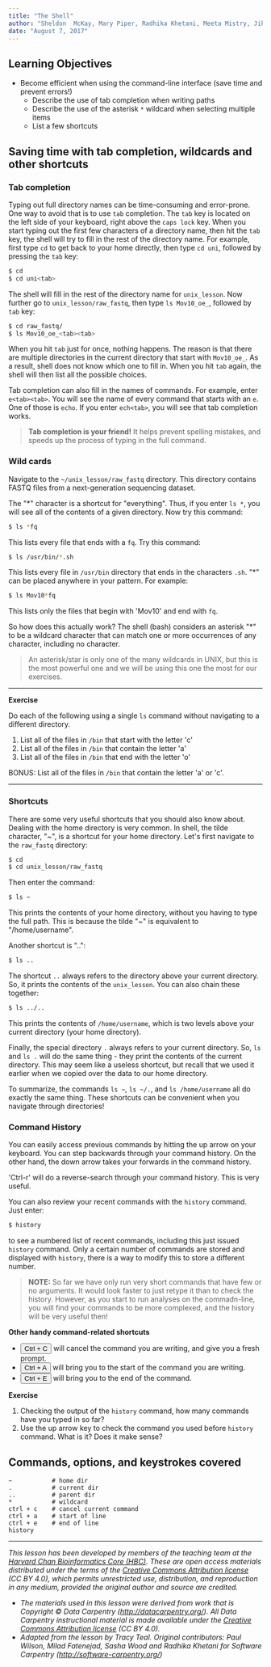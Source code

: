 ```yaml
---
title: "The Shell"
author: "Sheldon  McKay, Mary Piper, Radhika Khetani, Meeta Mistry, Jihe Liu"
date: "August 7, 2017"
---
```


## Learning Objectives
- Become efficient when using the command-line interface (save time and prevent errors!)
  - Describe the use of tab completion when writing paths
  - Describe the use of the asterisk `*` wildcard when selecting multiple items
  - List a few shortcuts 

## Saving time with tab completion, wildcards and other shortcuts 

### Tab completion

Typing out full directory names can be time-consuming and error-prone. One way to avoid that is to use `tab` completion. The `tab` key is located on the left side of your keyboard, right above the `caps lock` key. When you start typing out the first few characters of a directory name, then hit the `tab` key, the shell will try to fill in the rest of the directory name. For example, first type `cd` to get back to your home directly, then type `cd uni`, followed by pressing the `tab` key:

```bash
$ cd
$ cd uni<tab>
```

The shell will fill in the rest of the directory name for `unix_lesson`. Now further go to `unix_lesson/raw_fastq`, then type `ls Mov10_oe_`, followed by `tab` key:

```bash
$ cd raw_fastq/
$ ls Mov10_oe_<tab><tab>
```

When you hit `tab` just for once, nothing happens. The reason is that there are multiple directories in the current directory that start with `Mov10_oe_`. As a result, shell does not know which one to fill in. When you hit `tab` again, the shell will then list all the possible choices.

Tab completion can also fill in the names of commands. For example, enter `e<tab><tab>`. You will see the name of every command that starts with an `e`. One of those is `echo`. If you enter `ech<tab>`, you will see that tab completion works. 

> **Tab completion is your friend!** It helps prevent spelling mistakes, and speeds up the process of typing in the full command.

### Wild cards

Navigate to the `~/unix_lesson/raw_fastq` directory. This directory contains FASTQ files from a next-generation sequencing dataset. 

The "*" character is a shortcut for "everything". Thus, if you enter `ls *`, you will see all of the contents of a given directory. Now try this command:

```bash
$ ls *fq
```

This lists every file that ends with a `fq`. Try this command:

```bash
$ ls /usr/bin/*.sh
```

This lists every file in `/usr/bin` directory that ends in the characters `.sh`. "*" can be placed anywhere in your pattern. For example:

```bash
$ ls Mov10*fq
```

This lists only the files that begin with 'Mov10' and end with `fq`.

So how does this actually work? The shell (bash) considers an asterisk "*" to be a wildcard character that can match one or more occurrences of any character, including no character. 

> An asterisk/star is only one of the many wildcards in UNIX, but this is the most powerful one and we will be using this one the most for our exercises.

****

**Exercise**

Do each of the following using a single `ls` command without
navigating to a different directory.

1.  List all of the files in `/bin` that start with the letter 'c'
2.  List all of the files in `/bin` that contain the letter 'a'
3.  List all of the files in `/bin` that end with the letter 'o'

BONUS: List all of the files in `/bin` that contain the letter 'a' or 'c'.

****


### Shortcuts

There are some very useful shortcuts that you should also know about. Dealing with the
home directory is very common. In shell, the tilde character,
"~", is a shortcut for your home directory. Let's first navigate to the `raw_fastq`
directory:

```bash
$ cd
$ cd unix_lesson/raw_fastq
```

Then enter the command:

```bash
$ ls ~
```

This prints the contents of your home directory, without you having to type the full path. This is because the tilde "~" is equivalent to "/home/username".

Another shortcut is "..":

```bash
$ ls ..
```

The shortcut `..` always refers to the directory above your current directory. So, it prints the contents of the `unix_lesson`. You can also chain these together:

```bash
$ ls ../..
```

This prints the contents of `/home/username`, which is two levels above your current directory (your home directory). 

Finally, the special directory `.` always refers to your current directory. So, `ls` and `ls .` will do the same thing - they print the contents of the current directory. This may seem like a useless shortcut, but recall that we used it earlier when we copied over the data to our home directory.

To summarize, the commands `ls ~`, `ls ~/.`, and `ls /home/username` all do exactly the same thing. These shortcuts can be convenient when you navigate through directories!

### Command History

You can easily access previous commands by hitting the up arrow on your keyboard. You can step backwards through your command history. On the other hand, the down arrow takes your forwards in the command history.

'Ctrl-r' will do a reverse-search through your command history.  This
is very useful.

You can also review your recent commands with the `history` command.  Just enter:

```bash
$ history
```

to see a numbered list of recent commands, including this just issued
`history` command. Only a certain number of commands are stored and displayed with `history`, there is a way to modify this to store a different number.

> **NOTE:** So far we have only run very short commands that have few or no arguments. It would look faster to just retype it than to check the history. However, as you start to run analyses on the commadn-line, you will find your commands to be more complexed, and the history will be very useful then!

**Other handy command-related shortcuts**

- <button>Ctrl + C</button> will cancel the command you are writing, and give you a fresh prompt.
- <button>Ctrl + A</button> will bring you to the start of the command you are writing.
- <button>Ctrl + E</button> will bring you to the end of the command.

**Exercise**

1.  Checking the output of the `history` command, how many commands have you typed in so far?
2.  Use the up arrow key to check the command you used before `history` command. What is it? Does it make sense?

## Commands, options, and keystrokes covered

```
~           # home dir
.           # current dir
..          # parent dir
*           # wildcard
ctrl + c    # cancel current command
ctrl + a    # start of line
ctrl + e    # end of line
history
```

---

*This lesson has been developed by members of the teaching team at the [Harvard Chan Bioinformatics Core (HBC)](http://bioinformatics.sph.harvard.edu/). These are open access materials distributed under the terms of the [Creative Commons Attribution license](https://creativecommons.org/licenses/by/4.0/) (CC BY 4.0), which permits unrestricted use, distribution, and reproduction in any medium, provided the original author and source are credited.*

* *The materials used in this lesson were derived from work that is Copyright © Data Carpentry (http://datacarpentry.org/). 
All Data Carpentry instructional material is made available under the [Creative Commons Attribution license](https://creativecommons.org/licenses/by/4.0/) (CC BY 4.0).*
* *Adapted from the lesson by Tracy Teal. Original contributors: Paul Wilson, Milad Fatenejad, Sasha Wood and Radhika Khetani for Software Carpentry (http://software-carpentry.org/)*
